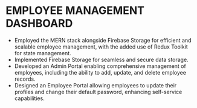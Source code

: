 # EMPLOYEE MANAGEMENT DASHBOARD

-	Employed the MERN stack alongside Firebase Storage for efficient and scalable employee management, with the added use of Redux Toolkit for state management. 
-	Implemented Firebase Storage for seamless and secure data storage.
-	Developed an Admin Portal enabling comprehensive management of employees, including the ability to add, update, and delete employee records.
-	Designed an Employee Portal allowing employees to update their profiles and change their default password, enhancing self-service capabilities.
